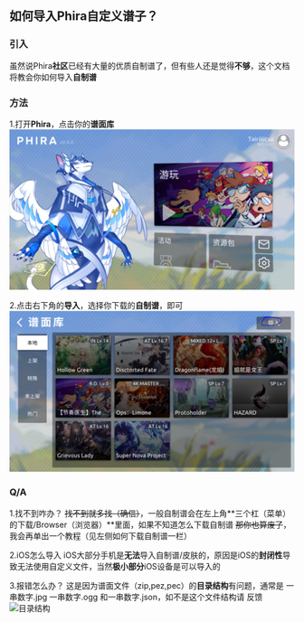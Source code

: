 ## 如何导入Phira自定义谱子？

### 引入

虽然说Phira**社区**已经有大量的优质自制谱了，但有些人还是觉得**不够**，这个文档将教会你如何导入**自制谱**

### 方法

1.打开**Phira**，点击你的**谱面库** 
![Step1](img/main.png)


2.点击右下角的**导入**，选择你下载的**自制谱**，即可
![Step2](img/impmap.png)


### Q/A
1.找不到咋办？
~~找不到就多找（确信）~~，一般自制谱会在左上角**三个杠（菜单）的下载/Browser（浏览器）**里面，如果不知道怎么下载自制谱
~~那你也算废了~~，我会再单出一个教程（见左侧如何下载自制谱一栏）

2.iOS怎么导入
iOS大部分手机是**无法**导入自制谱/皮肤的，原因是iOS的**封闭性**导致无法使用自定义文件，当然**极小部分**iOS设备是可以导入的

3.报错怎么办？
这是因为谱面文件（zip,pez,pec）的**目录结构**有问题，通常是 一串数字.jpg 一串数字.ogg 和一串数字.json，如不是这个文件结构请
反馈
![目录结构](/img/jg.png)
